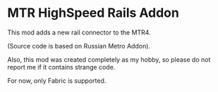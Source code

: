 # MTR HighSpeed Rails Addon

This mod adds a new rail connector to the MTR4.

(Source code is based on Russian Metro Addon).

Also, this mod was created completely as my hobby, so please do not report me if it contains strange code.

For now, only Fabric is supported.
